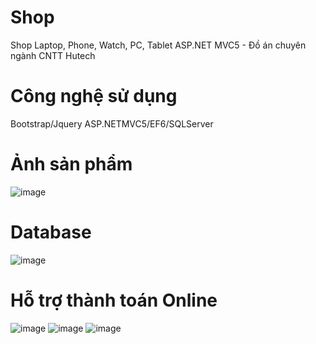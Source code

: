 # Shop
Shop Laptop, Phone, Watch, PC, Tablet ASP.NET MVC5 - Đồ án chuyên ngành CNTT Hutech
# Công nghệ sử dụng
Bootstrap/Jquery
ASP.NETMVC5/EF6/SQLServer
# Ảnh sản phẩm
![image](https://user-images.githubusercontent.com/66912536/225206994-d9290521-da00-4321-bc62-cb21b8e51d19.png)
# Database
![image](https://user-images.githubusercontent.com/66912536/225207217-1016fc60-99e6-4250-90af-a297fb956d02.png)
# Hỗ trợ thành toán Online
![image](https://user-images.githubusercontent.com/66912536/225207332-81173613-9784-4595-82dd-bfdbbd4b7f31.png)
![image](https://user-images.githubusercontent.com/66912536/225207382-b014e8fd-4a73-40c2-9b3d-3e595f654b53.png)
![image](https://user-images.githubusercontent.com/66912536/225207424-dc47b06b-5c51-44ad-b659-9096b2f5b335.png)
